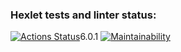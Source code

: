 ### Hexlet tests and linter status:
[![Actions Status](https://github.com/dgapchenko4/frontend-project-11/actions/workflows/hexlet-check.yml/badge.svg)](https://github.com/dgapchenko4/frontend-project-11/actions)6.0.1
[![Maintainability](https://api.codeclimate.com/v1/badges/f35c10630487958b6e09/maintainability)](https://codeclimate.com/github/dgapchenko4/frontend-project-11/maintainability)
